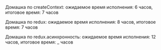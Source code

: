 Домашка по createContext:
ожидаемое время исполнения: 6 часов,
итоговое время: 7 часов

Домашка по redux: 
ожидаемое время исполнения: 8 часов,
итоговое время: 7 часов



Домашка по redux.асинхронность: 
ожидаемое время исполнения: 12 часов,
итоговое время: _ часов
